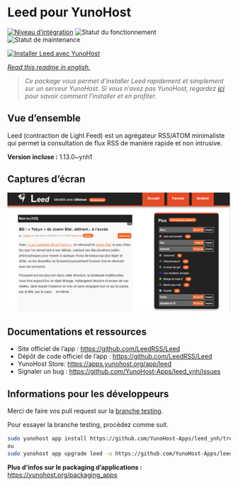 <!--
N.B.: This README was automatically generated by https://github.com/YunoHost/apps/tree/master/tools/README-generator
It shall NOT be edited by hand.
-->

# Leed pour YunoHost

[![Niveau d’intégration](https://dash.yunohost.org/integration/leed.svg)](https://dash.yunohost.org/appci/app/leed) ![Statut du fonctionnement](https://ci-apps.yunohost.org/ci/badges/leed.status.svg) ![Statut de maintenance](https://ci-apps.yunohost.org/ci/badges/leed.maintain.svg)

[![Installer Leed avec YunoHost](https://install-app.yunohost.org/install-with-yunohost.svg)](https://install-app.yunohost.org/?app=leed)

*[Read this readme in english.](./README.md)*

> *Ce package vous permet d’installer Leed rapidement et simplement sur un serveur YunoHost.
Si vous n’avez pas YunoHost, regardez [ici](https://yunohost.org/#/install) pour savoir comment l’installer et en profiter.*

## Vue d’ensemble

Leed (contraction de Light Feed) est un agrégateur RSS/ATOM minimaliste qui permet la consultation de flux RSS de manière rapide et non intrusive.

**Version incluse :** 1.13.0~ynh1

## Captures d’écran

![Capture d’écran de Leed](./doc/screenshots/leed1.jpg)

## Documentations et ressources

* Site officiel de l’app : <https://github.com/LeedRSS/Leed>
* Dépôt de code officiel de l’app : <https://github.com/LeedRSS/Leed>
* YunoHost Store: <https://apps.yunohost.org/app/leed>
* Signaler un bug : <https://github.com/YunoHost-Apps/leed_ynh/issues>

## Informations pour les développeurs

Merci de faire vos pull request sur la [branche testing](https://github.com/YunoHost-Apps/leed_ynh/tree/testing).

Pour essayer la branche testing, procédez comme suit.

``` bash
sudo yunohost app install https://github.com/YunoHost-Apps/leed_ynh/tree/testing --debug
ou
sudo yunohost app upgrade leed -u https://github.com/YunoHost-Apps/leed_ynh/tree/testing --debug
```

**Plus d’infos sur le packaging d’applications :** <https://yunohost.org/packaging_apps>